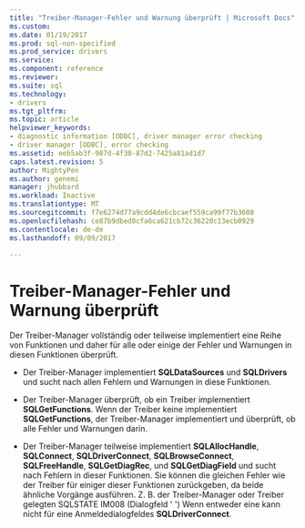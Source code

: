 ```yaml
---
title: "Treiber-Manager-Fehler und Warnung überprüft | Microsoft Docs"
ms.custom: 
ms.date: 01/19/2017
ms.prod: sql-non-specified
ms.prod_service: drivers
ms.service: 
ms.component: reference
ms.reviewer: 
ms.suite: sql
ms.technology:
- drivers
ms.tgt_pltfrm: 
ms.topic: article
helpviewer_keywords:
- diagnostic information [ODBC], driver manager error checking
- driver manager [ODBC], error checking
ms.assetid: eeb5ab3f-987d-4f30-87d2-7425a81ad1d7
caps.latest.revision: 5
author: MightyPen
ms.author: genemi
manager: jhubbard
ms.workload: Inactive
ms.translationtype: MT
ms.sourcegitcommit: f7e6274d77a9cdd4de6cbcaef559ca99f77b3608
ms.openlocfilehash: ce87b9dbed8cfa6ca621cb72c36220c13ecb0929
ms.contentlocale: de-de
ms.lasthandoff: 09/09/2017

---
```

# <a name="driver-manager-error-and-warning-checks"></a>Treiber-Manager-Fehler und Warnung überprüft
Der Treiber-Manager vollständig oder teilweise implementiert eine Reihe von Funktionen und daher für alle oder einige der Fehler und Warnungen in diesen Funktionen überprüft.  
  
-   Der Treiber-Manager implementiert **SQLDataSources** und **SQLDrivers** und sucht nach allen Fehlern und Warnungen in diese Funktionen.  
  
-   Der Treiber-Manager überprüft, ob ein Treiber implementiert **SQLGetFunctions**. Wenn der Treiber keine implementiert **SQLGetFunctions**, der Treiber-Manager implementiert und überprüft, ob alle Fehler und Warnungen darin.  
  
-   Der Treiber-Manager teilweise implementiert **SQLAllocHandle**, **SQLConnect**, **SQLDriverConnect**, **SQLBrowseConnect**,  **SQLFreeHandle**, **SQLGetDiagRec**, und **SQLGetDiagField** und sucht nach Fehlern in dieser Funktionen. Sie können die gleichen Fehler wie der Treiber für einiger dieser Funktionen zurückgeben, da beide ähnliche Vorgänge ausführen. Z. B. der Treiber-Manager oder Treiber gelegten SQLSTATE IM008 (Dialogfeld ' ') Wenn entweder eine kann nicht für eine Anmeldedialogfeldes **SQLDriverConnect**.

